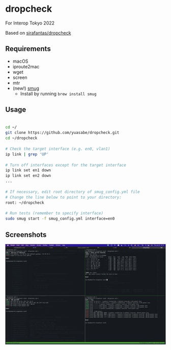 # dropcheck

For Interop Tokyo 2022

Based on [sirafantas/dropcheck](https://github.com/sirafantas/dropcheck)


## Requirements

- macOS
- iproute2mac
- wget
- screen
- mtr
- (new!) [smug](https://github.com/ivaaaan/smug)
    - Install by running `brew install smug`


## Usage

```sh

cd ~/
git clone https://github.com/yuasabe/dropcheck.git
cd ~/dropcheck

# Check the target interface (e.g. en0, vlan1)
ip link | grep 'UP'

# Turn off interfaces except for the target interface
ip link set en1 down
ip link set en2 down
...

# If necessary, edit root directory of smug_config.yml file
# Change the line below to point to your directory:
root: ~/dropcheck

# Run tests (remember to specify interface)
sudo smug start -f smug_config.yml interface=en0
```

## Screenshots

![IPv4 Only Results](./img/ipv4-only.png)
